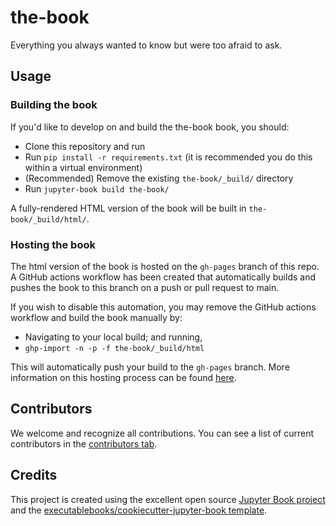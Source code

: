 # the-book

Everything you always wanted to know but were too afraid to ask.

## Usage

### Building the book

If you'd like to develop on and build the the-book book, you should:

- Clone this repository and run
- Run `pip install -r requirements.txt` (it is recommended you do this within a virtual environment)
- (Recommended) Remove the existing `the-book/_build/` directory
- Run `jupyter-book build the-book/`

A fully-rendered HTML version of the book will be built in `the-book/_build/html/`.

### Hosting the book

The html version of the book is hosted on the `gh-pages` branch of this repo. A GitHub actions workflow has been created that automatically builds and pushes the book to this branch on a push or pull request to main.

If you wish to disable this automation, you may remove the GitHub actions workflow and build the book manually by:

- Navigating to your local build; and running,
- `ghp-import -n -p -f the-book/_build/html`

This will automatically push your build to the `gh-pages` branch. More information on this hosting process can be found [here](https://jupyterbook.org/publish/gh-pages.html#manually-host-your-book-with-github-pages).

## Contributors

We welcome and recognize all contributions. You can see a list of current contributors in the [contributors tab](https://github.com/filippo82/the_book/graphs/contributors).

## Credits

This project is created using the excellent open source [Jupyter Book project](https://jupyterbook.org/) and the [executablebooks/cookiecutter-jupyter-book template](https://github.com/executablebooks/cookiecutter-jupyter-book).
